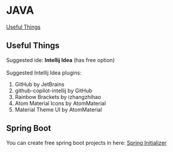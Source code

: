 # JAVA
<a href="#useful-things">Useful Things</a>

<h2 id="useful-things">Useful Things</h2>
Suggested ide: <strong>Intellij Idea</strong> (has free option)<br><br>
Suggested Intellij Idea plugins: <br>
<ol>
  <li>GitHub by JetBrains</li>
  <li>github-copilot-intellij by GitHub</li>
  <li>Rainbow Brackets by izhangzhihao</li>
  <li>Atom Material Icons by AtomMaterial</li>
  <li>Material Theme UI by AtomMaterial</li>
</ol>

<h2 id="Spring Boot">Spring Boot</h2>
<p>You can create free spring boot projects in here: <a href="https://start.spring.io">Spring Initializer</a> </p>
